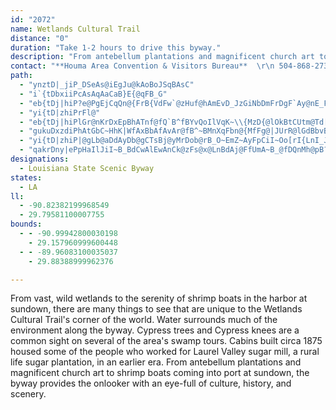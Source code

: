 ```yaml
---
id: "2072"
name: Wetlands Cultural Trail
distance: "0"
duration: "Take 1-2 hours to drive this byway."
description: "From antebellum plantations and magnificent church art to shrimp boats coming into port at sundown, there's a lot to see in this unique part of the world."
contact: "**Houma Area Convention & Visitors Bureau**  \r\n 504-868-2732  \r\n [Send E-mail](mailto:info@houmatourism.com )  \r\n\r\n"
path:
  - "ynztD|_jiP_DSeAs@iEgJu@kAoBoJSqBAsC"
  - "i`{tDbxiiPcAsAqAaCaB}E{@qFB_G"
  - "eb{tDj|hiP?e@PgEjCqQn@{FrB{VdFw`@zHuf@hAmEvD_JzGiNbDmFrDgF`Ay@nE_FbMkMvJ_LpVwZnMiQvWk[|KuLfGuFdEqCf[oQxC{BbDwDpGcKpB_EjCiHbDuOrB{UhBmWt@wFlImg@hQ}t@nEw^l@uDvDi\\lFwn@jAeElAuClD}EzCmBbImDxIeDzD{BpBmBtAmBxAqCnAaEx@eFvD__@tBgIjK}Xx@sC~Hac@~Bm`@?gOYmH}D{j@UmJQuoAPuG`BsOhBmHnI}VjIkW|@gExAiPByE}BeXqAqKa@cFsCmc@SwEMiGHyGn@wKt@_IdBeIdDqJdCeG|B}HfBsHnAsGpRou@hE{M`AaCpT_c@jEsHlNcPlOyNlBuAzJgJhDsD|NiQxEmFf@[rDsG~H{SlGoRL_AxFiOjCgFnKwO~GyI~s@k{@lAqAhDuChDwBbFmCtt@iUtc@qUbDaAjHwA`BSnRLxb@[vIX`Ff@nCl@bCdAvNhJnHxBXh@fFxSp@jB|@vAlBnAvBr@bDX~Cg@zBqApBoA`GqElc@eY`CoCbAkBj@eBf@gDXaEz@uXS{F[{BiA_DeVcd@KsA?a@xBcNbAwD`CyEvEgInAgBl`@ye@r_@ug@~CkDlPgLxCgB`DmAlJeClKcDvFeCrCkBvAkAzHiIpEuFnHiMrAeB`CsBnEkBfE_@zTVbGd@rDBlAAvGg@`FkAnCeAhLyFrCaC~CmEbDgFbBaDt@yBr@qDxEkYZmAtEoNv@qEpIom@dOyz@Z_Dd@}Ou@_I_E}XMeB?aD\\{Eb@qBp@uBrPw^jAyCrB{IfAsFxBcRl@uPfDsf@vBaQvFyWzD{LdG{Nx@oCdRu{@vBuM\\sAdB{PjDwc@vBcON_@b@a@\\ChHvAnCt@NBt@Mp@cAfA}CxCaM`G{TJg@CwAGs@[a@u@}@qFaCi@yA`E{O~BuLxAoGv@kE|CuNlAaEpF{OvEgPtAcElKoYrBaExEyH|BsCtHmHbOiKbCqBnDcDzCgDhFkHvHuLfHiKrMoSnDyEdGyF`FwDlGeExE_C~Aa@vC_@r@ExCF|BV`R`EzADrK_@tN}Ano@iI|Jk@rGOtQwAjDe@fCg@xFwBhYkM`FwAvLeCbC[~CYxH@f^pAdIGfEe@jFeAbCs@jDwAxVuO|J{FpHiDdLsD|VmLhTmPnLuKhS{JrG{BdS_GxRcH`RwJx_@sP~KkEdLeDjOyDjUwHnRwE|SuF|i@kQ`MqFxOsJbHcGrCsCrWqZ`TcUzCqD`IcLlNkTrCeDzCeCtD{BpDyA|DkAbS{@`KOvGYjEg@bIsBfBk@|KmH|KcLhEyFlFmGfEyDnAsA"
  - "yi{tD|zhiPrFl@"
  - "eb{tDj|hiPlGr@nKrDxEpBhATnf@fQ`B^fBYvQoIlVqK~\\{MzD{@lOkBtCUtm@Td[dCdQx@`CBjAIxCa@xC_AhB_AbBmAbF}EdC{Alk@}Uz@A\\RFr@Ud@oBrAsGfDtD`l@hAzHhAtElRll@zHnXlEtN|Odf@lJjWheB|nFlNrb@rQ~f@lFhStGdTnHhZtFbRhBrEpDfHp@lB~@lD|Frg@pAhIz@lEvIb_@fEpTxAzMl[`aDhAtJbT|yAbAnNxAzO|CdUNjENzBD`URhGbBrOfEhVj@r@pAt@|AJdBYpFmG|@sAb@aA\\kBJ_B?{C{Buq@HuEj@kDx@mCp@sApAcBbLcL`JmHnC_B`W}HvJeCtNyCfDa@zCOh[a@vCKrD[lF}@fDaAdKwD`FuBnS{Kp\\iTxRoQrC_DdA{AtIaNjGoKnKaS`OeZ~KoY`BuGdHed@fKs^f@wCViDBwCKsDBuEnB_`@f@mPd@oGj@gEx@_EtDgMtBkGdFsMxAuCxCkEpIuK|AeCtLcX|E{HlFmJrFuIhAoBrCkG~BeEtBgCrBgBdCmBnVgQrCoCdBcCxAiClAgDp@kC~AuL~CwSRqCNcK~AaNLsBf@eV_Au]{Ewm@wA{L]eEo@cLYgHmBwW?}GRiE|@aMTeCr@uEdJw[lCgItFoNxAwCvFuGdNcOhCyBzEmDjRgLbCeBvZeUbJuEdOmMxGgHdGgHzOgOxEmE~KgInCaCdI_JpAaBnE{G~AmBx`@ya@bFwCz@y@`DoEhDwFbDoJ~AaDxJoNnHmMh@mAjAmFPoDI_QWcEy@kJg@}CiJ}]y@gBkXke@sDqE{CoCkMuIgB_BuAgB{EyH{@eBu@uB_BeIo@uLUyAsDcRNyBrBaJLy@FaCcAoVa@aCiBsGmAj@aPxCsJ`B{ADyDsAwNkH_f@eUuBy@kCScDxRk@xBqAjD{b@~_AiFzHgIxJqFlH_EnH_CrGoLlb@sArDiKvTqI~P{BhEsJ|OcC~EqAfDgElMgM~a@gGnWeA~Bw@hAwA|AkOdNe[xVgPbO_DdCkLdIqBjAkYnMkFfCqBjAw\\`TqJtHgHdDwC`A_ARyc@jEsZbEoH^uLNaBEsCYaB_@oKmDaj@aU}OiHc@_@uDyAa\\{I_Dq@sAQqFG{G@gI\\gWfEkIfAgj@xDsD^{WfFgQ~BgHXy`@L}XdBo@Qa@Y_@g@s`@efB"
  - "gukuDxzdiPhAtGbC~HhK|WfAxBbAfAvAr@fB^~BMnXqFbn@{MfFg@|JUrR@lGdBbvB~aAbGzAjLrAlEAxEkAnKyFxCiB`Bw@jDaAvCe@jDAjGh@rXlDl@B`zAjTnMrB\\PbGlAfT`DjHpB"
  - "yi{tD|zhiP|@gLb@aDdAyDb@gCTsBj@yMrDob@rB_O~EmZ~AyFpCiI~Oo[rI{LnI_J`TcT|T}WjEoFhDoGdGyIrJ}KdNaQlNuLbGmExEkCzHmC`@YxEsAtAeAfCsCzCgElGaJxB{D|BmIt@sFxDee@l@iDtAeOvCeTzBuNvP}r@|@qBn@mB|Gef@?{E~DaW|AwQh@mIr@mHpAaHp@aCpAaCnBkD|AsB`D{BnE}B|GoChA]|EcChAeArB_CbA_CzBaHh@mDxBcRIkD@uCpBsHjCsHbC}EfEgMbBgHnD{SlAiJf@_HnAiVUkQOmDiBiV{B_^KsI?{Lx@mRBuIy@}JKuHBqGZ{Fl@uIRgA|@}DrSom@vCaLtAiINaHGsCWkDuDw]aBk\\{@aJi@}SFyFrCkVz@yFh@kBlEcLlEcMhB_GrBgIfCiNzIs]~DmNbDiIvGeP|DwHb@eAjJuOlKcOvOiObP{M~F}FdMqOpHuKb@QnCaEx@sAl@yAhHuRdCoIhJ{WbDsG`BmCpOcSrLwMtOyRhQkSzGmGdM{JvEaCxDeAjAk@|F_Bb@ExEuAfWyIrQuHxJiGpHqDpEaBrH_BrDWlXKjDH~f@ClKIxDo@zBg@zDmBrCkCbEiFlK_M~H{HnBmBdKaHtCyCjC_EvAcEpGq`@Ry@|@mBvQqXtDgFhEqE`NuQzJiNfEmElL{PhHiHnFeEbHyEjCuAnCqAh]qKbCiA|G}FvGgHhEkG`CoEzA}B|DuEnA_AjCuAzL_IpAe@vDy@bCS`BFvADbLlB|IpBjCR~CG|AWzBy@zCeBfBgBfF_IxBoDbBgEv@_CfMyi@hDqSvHkg@bHg`@rAmFtA{I|@eIFyA?oDKwC]iEaEuUg@{EGwCn@oH\\gCvAkEtKwRtA_Dt@oBrDaNbBoJ~@sItGc}@rAaKhKai@dAsDtHuQrFqU|He_@dEuWt@sF^cEKaEqEq`@gAaMa@{BiBePa@oFJqFf@cEl@mBt@iB\\ChAeC`Q_c@bBsCvCqCj@YbDy@jEGfCXvH`CrC_P`Lw_@hAaDdGyMhE{M|AyDrBmEzDgHrHuKzDgEzCuCzKkH|KuJfBmBxYed@~MeRhEiFz@{@pKsIdBiA|EkCtHmDdCw@zBKpBZlH|AhEnAfDl@nBXnCJjDEdQkB~KeBpYyD`Gi@bh@cDrFu@jCw@jCaAhG{ChQsHzFgBzIqBjGq@xHMzD?l]rAzEGnJkArDs@lAa@rJkFdDuBdD_B`EyCnO{IxB_AxQ_GdTcLjK{H~IwHrHcHdBsA~MyGjOsDhWmIhL{EdXaN|ZcMhKyD|FkBlYoHhEaBhJyCjKmCrGqAvHkBlOuEzb@{NbNsGlEmC`FgDxEeE~D{Dt@gAzAeAzHuJp@kA~@y@^q@pO_PnHyIvCsC~Wya@bHgH`IkElEuAnCk@|E_@h\\k@jGu@bM_DlHyEnEiDlImJvJ_MnGkHdBbC"
  - "qakrDny|ePpHaIlJiI~B_BdCwAlEwAnCk@zFs@x@LnBdAj@FfUmA~B_@fDQnMh@pB?hK_AxFkAbG_CvGsDze@iZfX}JhX{K~Ae@~HmAzd@kG`FClAQ`Bq@|AyAhc@uQ`LoD|DcA~RgCvWoBhDYvAWnf@oOre@sJrI_Bf]wCx[TzCAxAWbf@cNvhAuRjDeA~RiIlPmJzE{CnZuX`DyBpt@cXtD_B`Ag@rOaM~BsAnCy@pB_@|G_@vU[t@KdAe@p@a@~@cAt@{AVqAzAqNf@sCpAqBxAw@bBUnBLl\\zNlExA|ZlGnz@xV|B|@f^tRxAf@dBVhA@ba@sAzBa@r@YfB_BlAkBrDmHxAaC|OuPzCaCrgA_i@`CqBzPeRdGyDrCeA`C_@t\\uArE}@tGiDtDeBza@cMzLeE~BsApA}@|AiB`B_EhDaLp@eBj@mAx@{@v@w@tDuBfB{@vE{A|BeA`FoDjGyF~X_ZdAcC\\yA?yCIiAWsA}U_n@yNk`@gYy_AiAgEca@ynB}DuUiTwtA_DuVgGol@yB{Ng@oH]gCu@eD_LoUeO}Xe@sB_AwMUcBOm@kBgEaFoIyAqDmDy[U_AiAaC{DkFuIuNsp@slAeDsFkHqKsByDaJcSeAeBkDaDsO{LaA_AsA_CWeAMuDDw@d@iC`AwBtc@_z@v@yBTsAC_Ca@_BaBeCc]m_@uImLgDoFq@s@{HmMwPiWyEgIwBiEoFgJgDyGuAaDkC_FoLwViAaDmH_PiNsYoHwPsJyR{@oBcKoZaCuFkBmDgHaL}@eB{AsEkBiEuFwKo@}AeAcBad@__AuOqZca@yg@"
designations:
  - Louisiana State Scenic Byway
states:
  - LA
ll:
  - -90.82382199968549
  - 29.79581100007755
bounds:
  - - -90.99942800030198
    - 29.157960999600448
  - - -89.96083100035037
    - 29.88388999962376

---
```


<p>From vast, wild wetlands to the serenity of shrimp boats in the harbor at sundown, there are many things to see that are unique to the Wetlands Cultural Trail's corner of the world. Water surrounds much of the environment along the byway. Cypress trees and Cypress knees are a common sight on several of the area's swamp tours. Cabins built circa 1875 housed some of the people who worked for Laurel Valley sugar mill, a rural life sugar plantation, in an earlier era. From antebellum plantations and magnificent church art to shrimp boats coming into port at sundown, the byway provides the onlooker with an eye-full of
culture, history, and scenery.</p>
